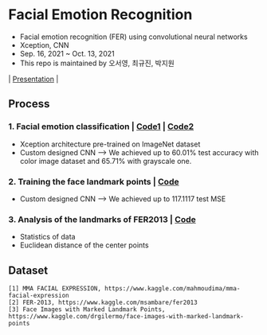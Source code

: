 # Facial Emotion Recognition
- Facial emotion recognition (FER) using convolutional neural networks
- Xception, CNN
- Sep. 16, 2021 ~ Oct. 13, 2021
- This repo is maintained by 오서영, 최규진, 박지원

| [Presentation](https://github.com/OH-Seoyoung/Facial_Emotion_Recognition/blob/master/20211013_FER_landmark.pdf) |

## Process
### 1. Facial emotion classification | [Code1](https://github.com/OH-Seoyoung/Facial_Emotion_Recognition/blob/master/FER_using_Xception.ipynb) | [Code2](https://github.com/OH-Seoyoung/Facial_Emotion_Recognition/blob/master/FER_using_CNN.ipynb)  
- Xception architecture pre-trained on ImageNet dataset
- Custom designed CNN
--> We achieved up to 60.01% test accuracy with color image dataset and 65.71% with grayscale one.

### 2. Training the face landmark points | [Code](https://github.com/OH-Seoyoung/Facial_Emotion_Recognition/blob/master/Face_landmark_using_CNN.ipynb)  
- Custom designed CNN
--> We achieved up to 117.1117 test MSE

### 3. Analysis of the landmarks of FER2013 | [Code](https://github.com/OH-Seoyoung/Facial_Emotion_Recognition/blob/master/Visualization_of_Face_landmark.ipynb)  
- Statistics of data
- Euclidean distance of the center points

## Dataset
```
[1] MMA FACIAL EXPRESSION, https://www.kaggle.com/mahmoudima/mma-facial-expression
[2] FER-2013, https://www.kaggle.com/msambare/fer2013
[3] Face Images with Marked Landmark Points, 
https://www.kaggle.com/drgilermo/face-images-with-marked-landmark-points
```
